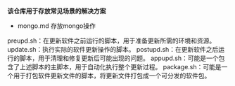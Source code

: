 **该仓库用于存放常见场景的解决方案**

- mongo.md 存放mongo操作

preupd.sh：在更新软件之前运行的脚本，用于准备更新所需的环境和资源。
update.sh：执行实际的软件更新操作的脚本。
postupd.sh：在更新软件之后运行的脚本，用于清理和修复更新后可能出现的问题。
appupd.sh：可能是一个包含了上述脚本的主脚本，用于自动化执行整个更新过程。
package.sh：可能是一个用于打包软件更新文件的脚本，将更新文件打包成一个可分发的软件包。

